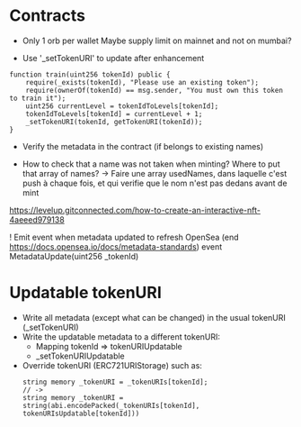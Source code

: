 # Contracts

- Only 1 orb per wallet Maybe supply limit on mainnet and not on mumbai?

- Use '\_setTokenURI' to update after enhancement

```solidity
function train(uint256 tokenId) public {
    require(_exists(tokenId), "Please use an existing token");
    require(ownerOf(tokenId) == msg.sender, "You must own this token to train it");
    uint256 currentLevel = tokenIdToLevels[tokenId];
    tokenIdToLevels[tokenId] = currentLevel + 1;
    _setTokenURI(tokenId, getTokenURI(tokenId));
}
```

- Verify the metadata in the contract (if belongs to existing names)

- How to check that a name was not taken when minting? Where to put that array of names?
  -> Faire une array usedNames, dans laquelle c'est push à chaque fois, et qui verifie que le nom n'est pas dedans avant de mint

https://levelup.gitconnected.com/how-to-create-an-interactive-nft-4aeeed979138

! Emit event when metadata updated to refresh OpenSea (end https://docs.opensea.io/docs/metadata-standards)
event MetadataUpdate(uint256 \_tokenId)

# Updatable tokenURI

- Write all metadata (except what can be changed) in the usual tokenURI (\_setTokenURI)
- Write the updatable metadata to a different tokenURI:
  - Mapping tokenId => tokenURIUpdatable
  - \_setTokenURIUpdatable
- Override tokenURI (ERC721URIStorage) such as:
  ```solidity
  string memory _tokenURI = _tokenURIs[tokenId];
  // ->
  string memory _tokenURI = string(abi.encodePacked(_tokenURIs[tokenId], tokenURIsUpdatable[tokenId]))
  ```
